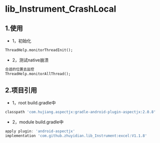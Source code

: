 # lib_Instrument_CrashLocal

## 1.使用
* 1，初始化
```xml
ThreadHelp.monitorThreadInit();
```
* 2，测试native崩溃
```xml
合适的位置去监控
ThreadHelp.monitorAllThread();
```
## 2.项目引用
* 1，root build.gradle中
```groovy
classpath 'com.hujiang.aspectjx:gradle-android-plugin-aspectjx:2.0.8'
```
* 2，module build.gradle中
```groovy
apply plugin: 'android-aspectjx'
implementation 'com.github.zhuyidian.lib_Instrument:excel:V1.1.8'
```
